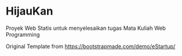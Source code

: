 # HijauKan
Proyek Web Statis untuk menyelesaikan tugas Mata Kuliah Web Programming

Original Template from https://bootstrapmade.com/demo/eStartup/
